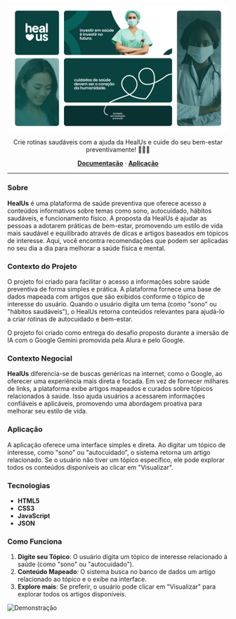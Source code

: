 <img src="https://github.com/giovxna/heal-us/blob/main/public/assets/images/capa-heal-us.png">

<p align="center">
Crie rotinas saudáveis com a ajuda da HealUs e cuide do seu bem-estar preventivamente! 🍎🏋️‍♂️
</p>

<p align="center">
  <a href="#"><strong>Documentação</strong></a> ·
  <a href="#"><strong>Aplicação</strong></a> 
</p>       

<hr>

### Sobre  
**HealUs** é uma plataforma de saúde preventiva que oferece acesso a conteúdos informativos sobre temas como sono, autocuidado, hábitos saudáveis, e funcionamento físico. A proposta da HealUs é ajudar as pessoas a adotarem práticas de bem-estar, promovendo um estilo de vida mais saudável e equilibrado através de dicas e artigos baseados em tópicos de interesse. Aqui, você encontra recomendações que podem ser aplicadas no seu dia a dia para melhorar a saúde física e mental. 

### Contexto do Projeto  
O projeto foi criado para facilitar o acesso a informações sobre saúde preventiva de forma simples e prática. A plataforma fornece uma base de dados mapeada com artigos que são exibidos conforme o tópico de interesse do usuário. Quando o usuário digita um tema (como "sono" ou "hábitos saudáveis"), o HealUs retorna conteúdos relevantes para ajudá-lo a criar rotinas de autocuidado e bem-estar. 

O projeto foi criado como entrega do desafio proposto durante a imersão de IA com o Google Gemini promovida pela Alura e pelo Google.

### Contexto Negocial  
**HealUs** diferencia-se de buscas genéricas na internet, como o Google, ao oferecer uma experiência mais direta e focada. Em vez de fornecer milhares de links, a plataforma exibe artigos mapeados e curados sobre tópicos relacionados à saúde. Isso ajuda usuários a acessarem informações confiáveis e aplicáveis, promovendo uma abordagem proativa para melhorar seu estilo de vida. 

### Aplicação  
A aplicação oferece uma interface simples e direta. Ao digitar um tópico de interesse, como "sono" ou "autocuidado", o sistema retorna um artigo relacionado. Se o usuário não tiver um tópico específico, ele pode explorar todos os conteúdos disponíveis ao clicar em "Visualizar". 

### Tecnologias

   - **HTML5** 
   - **CSS3**
   - **JavaScript** 
   - **JSON** 

### Como Funciona
1. **Digite seu Tópico**: O usuário digita um tópico de interesse relacionado à saúde (como "sono" ou "autocuidado").
2. **Conteúdo Mapeado**: O sistema busca no banco de dados um artigo relacionado ao tópico e o exibe na interface.
3. **Explore mais**: Se preferir, o usuário pode clicar em "Visualizar" para explorar todos os artigos disponíveis.

![Demonstração]()
